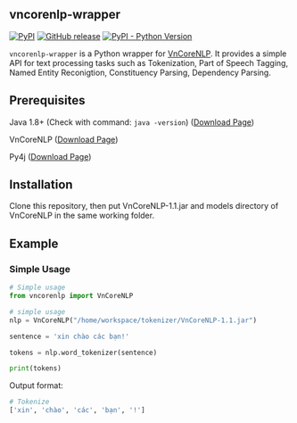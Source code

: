## vncorenlp-wrapper
[![PyPI](https://img.shields.io/pypi/v/stanfordcorenlp.svg)]()
[![GitHub release](https://img.shields.io/github/release/Lynten/stanford-corenlp.svg)]()
[![PyPI - Python Version](https://img.shields.io/pypi/pyversions/stanfordcorenlp.svg)]()


`vncorenlp-wrapper` is a Python wrapper for [VnCoreNLP](https://github.com/vncorenlp/VnCoreNLP). It provides a simple API for text processing tasks such as Tokenization, Part of Speech Tagging, Named Entity Reconigtion, Constituency Parsing, Dependency Parsing.

## Prerequisites
Java 1.8+ (Check with command: `java -version`) ([Download Page](http://www.oracle.com/technetwork/cn/java/javase/downloads/jdk8-downloads-2133151-zhs.html))

VnCoreNLP ([Download Page](https://github.com/vncorenlp/VnCoreNLP))

Py4j ([Download Page](https://www.py4j.org/download.html))

## Installation

Clone this repository, then put VnCoreNLP-1.1.jar and models directory of VnCoreNLP in the same working folder.

## Example
### Simple Usage
```python
# Simple usage
from vncorenlp import VnCoreNLP

# simple usage
nlp = VnCoreNLP("/home/workspace/tokenizer/VnCoreNLP-1.1.jar")

sentence = 'xin chào các bạn!'

tokens = nlp.word_tokenizer(sentence)

print(tokens)
```

Output format:
```python
# Tokenize
['xin', 'chào', 'các', 'bạn', '!']

```
